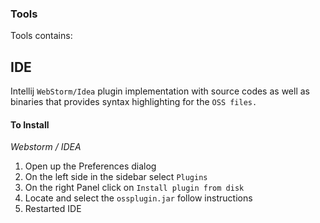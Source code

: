 ### Tools

Tools contains:

## IDE 
        
Intellij `WebStorm/Idea` plugin implementation with source codes as well as binaries that provides 
syntax highlighting for the `OSS files.`
        
        
#### To Install

**Webstorm* / IDEA* 

1. Open up the Preferences dialog
2. On the left side in the sidebar select `Plugins`
3. On the right Panel click on `Install plugin from disk`
4. Locate and select the  `ossplugin.jar` follow instructions
5. Restarted IDE


  
  
